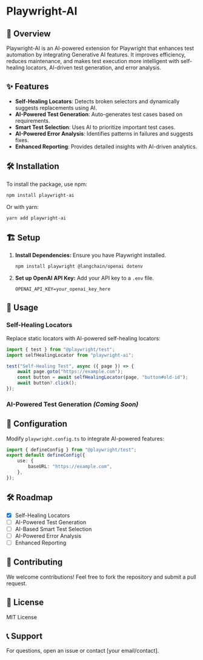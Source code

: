 # Playwright-AI

## 🚀 Overview
Playwright-AI is an AI-powered extension for Playwright that enhances test automation by integrating Generative AI features. It improves efficiency, reduces maintenance, and makes test execution more intelligent with self-healing locators, AI-driven test generation, and error analysis.

## ✨ Features
- **Self-Healing Locators**: Detects broken selectors and dynamically suggests replacements using AI.
- **AI-Powered Test Generation**: Auto-generates test cases based on requirements.
- **Smart Test Selection**: Uses AI to prioritize important test cases.
- **AI-Powered Error Analysis**: Identifies patterns in failures and suggests fixes.
- **Enhanced Reporting**: Provides detailed insights with AI-driven analytics.

## 🛠 Installation
To install the package, use npm:
```sh
npm install playwright-ai
```
Or with yarn:
```sh
yarn add playwright-ai
```

## 🏗️ Setup
1. **Install Dependencies:** Ensure you have Playwright installed.
   ```sh
   npm install playwright @langchain/openai dotenv
   ```
2. **Set up OpenAI API Key:** Add your API key to a `.env` file.
   ```
   OPENAI_API_KEY=your_openai_key_here
   ```

## 🎯 Usage
### **Self-Healing Locators**
Replace static locators with AI-powered self-healing locators:
```typescript
import { test } from "@playwright/test";
import selfHealingLocator from "playwright-ai";

test("Self-Healing Test", async ({ page }) => {
    await page.goto("https://example.com");
    const button = await selfHealingLocator(page, "button#old-id");
    await button?.click();
});
```

### **AI-Powered Test Generation** *(Coming Soon)*

## 📝 Configuration
Modify `playwright.config.ts` to integrate AI-powered features:
```typescript
import { defineConfig } from "@playwright/test";
export default defineConfig({
    use: {
        baseURL: "https://example.com",
    },
});
```

## 🛠 Roadmap
- [x] Self-Healing Locators
- [ ] AI-Powered Test Generation
- [ ] AI-Based Smart Test Selection
- [ ] AI-Powered Error Analysis
- [ ] Enhanced Reporting

## 🤝 Contributing
We welcome contributions! Feel free to fork the repository and submit a pull request.

## 📜 License
MIT License

## 📞 Support
For questions, open an issue or contact [your email/contact].

